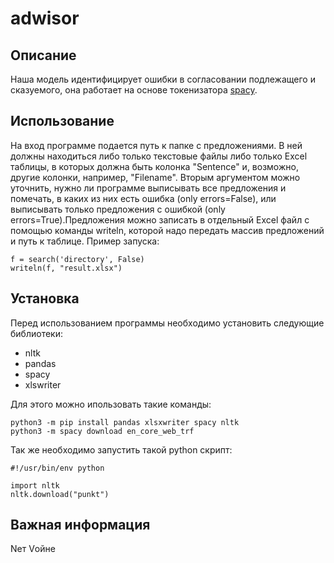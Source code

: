# adwisor

Описание
--------

Наша модель идентифицирует ошибки в
согласовании подлежащего и сказуемого, она работает на основе
токенизатора [spacy](https://spacy.io/).

Использование
-------------

На вход программе подается путь к папке с предложениями. В ней должны 
находиться либо только текстовые файлы либо только Excel таблицы, в которых 
должна быть колонка "Sentence" и, возможно, другие колонки, например, "Filename".
 Вторым аргументом можно уточнить, нужно ли программе выписывать все предложения и помечать, 
 в каких из них есть ошибка (only errors=False), или выписывать только предложения с ошибкой (only errors=True).Предложения можно записать в отдельный Excel файл с помощью команды writeln, 
которой надо передать массив предложений и путь к таблице.
Пример запуска:
```
f = search('directory', False)
writeln(f, "result.xlsx")
```

Установка
---------

Перед использованием программы необходимо установить следующие библиотеки:

- nltk
- pandas
- spacy
- xlswriter

Для этого можно ипользовать такие команды:
```
python3 -m pip install pandas xlsxwriter spacy nltk
python3 -m spacy download en_core_web_trf
```
Так же необходимо запустить такой python скрипт:
```
#!/usr/bin/env python

import nltk
nltk.download("punkt")
```

Важная информация
-----------------

Nет Vойне
